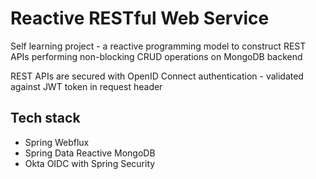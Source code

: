 # Reactive RESTful Web Service

Self learning project - a reactive programming model to construct REST APIs performing non-blocking CRUD operations on MongoDB backend

REST APIs are secured with OpenID Connect authentication - validated against JWT token in request header

## Tech stack
* Spring Webflux
* Spring Data Reactive MongoDB
* Okta OIDC with Spring Security



